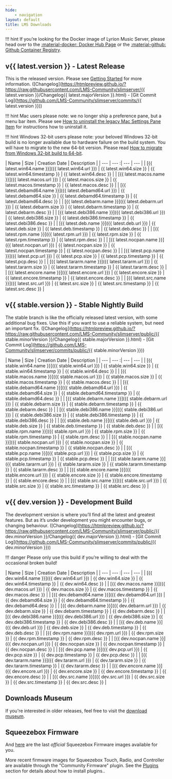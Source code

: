 ```yaml
---
hide:
    - navigation
layout: default
title: LMS Downloads
---
```


!!! hint
    If you’re looking for the Docker image of Lyrion Music Server, please head over to the [:material-docker: Docker Hub Page](https://hub.docker.com/r/lmscommunity/lyrionmusicserver) or the [:material-github: Github Container Registry](https://github.com/LMS-Community/slimserver/pkgs/container/lyrionmusicserver).

## v{{ latest.version }} - Latest Release

This is the released version. Please see [Getting Started](../getting-started/index.md) for more information.
([Changelog](https://htmlpreview.github.io/?https://raw.githubusercontent.com/LMS-Community/slimserver/{{ latest.version }}/Changelog{{ latest.majorVersion }}.html) -
[Git Commit Log](https://github.com/LMS-Community/slimserver/commits/{{ latest.version }}))

!!! hint
    Mac users please note: we no longer ship a preference pane, but a menu bar item. Please see
    [How to uninstall the legacy Mac Settings Pane Item](../reference/uninstall-legacy-mac.md) for instructions
    how to uninstall it.

!!! hint
    Windows 32-bit users please note: your beloved Windows 32-bit build is no longer available due to hardware
    failure on the build system. You will have to migrate to the new 64-bit version. Please read
    [How to migrate from Windows 32-bit build to 64-bit](../reference/migrate-win32-win64.md).

| Name | Size | Creation Date | Description |
| ---  | --- :| ---           | ---  |
| [{{ latest.win64.name }}]({{ latest.win64.url }}) | {{ latest.win64.size }} | {{ latest.win64.timestamp }} | {{ latest.win64.desc }} |
| [{{ latest.macos.name }}]({{ latest.macos.url }}) | {{ latest.macos.size }} | {{ latest.macos.timestamp }} | {{ latest.macos.desc }} |
| [{{ latest.debamd64.name }}]({{ latest.debamd64.url }}) | {{ latest.debamd64.size }} | {{ latest.debamd64.timestamp }} | {{ latest.debamd64.desc }} |
| [{{ latest.debarm.name }}]({{ latest.debarm.url }}) | {{ latest.debarm.size }} | {{ latest.debarm.timestamp }} | {{ latest.debarm.desc }} |
| [{{ latest.debi386.name }}]({{ latest.debi386.url }}) | {{ latest.debi386.size }} | {{ latest.debi386.timestamp }} | {{ latest.debi386.desc }} |
| [{{ latest.deb.name }}]({{ latest.deb.url }}) | {{ latest.deb.size }} | {{ latest.deb.timestamp }} | {{ latest.deb.desc }} |
| [{{ latest.rpm.name }}]({{ latest.rpm.url }}) | {{ latest.rpm.size }} | {{ latest.rpm.timestamp }} | {{ latest.rpm.desc }} |
| [{{ latest.nocpan.name }}]({{ latest.nocpan.url }}) | {{ latest.nocpan.size }} | {{ latest.nocpan.timestamp }} | {{ latest.nocpan.desc }} |
| [{{ latest.pcp.name }}]({{ latest.pcp.url }}) | {{ latest.pcp.size }} | {{ latest.pcp.timestamp }} | {{ latest.pcp.desc }} |
| [{{ latest.tararm.name }}]({{ latest.tararm.url }}) | {{ latest.tararm.size }} | {{ latest.tararm.timestamp }} | {{ latest.tararm.desc }} |
| [{{ latest.encore.name }}]({{ latest.encore.url }}) | {{ latest.encore.size }} | {{ latest.encore.timestamp }} | {{ latest.encore.desc }} |
| [{{ latest.src.name }}]({{ latest.src.url }}) | {{ latest.src.size }} | {{ latest.src.timestamp }} | {{ latest.src.desc }} |


## v{{ stable.version }} - Stable Nightly Build

The stable branch is like the officially released latest version, with some additional bug fixes. Use this if you want to use a reliable system, but need an important fix.
([Changelog](https://htmlpreview.github.io/?https://raw.githubusercontent.com/LMS-Community/slimserver/public/{{ stable.minorVersion }}/Changelog{{ stable.majorVersion }}.html) -
[Git Commit Log](https://github.com/LMS-Community/slimserver/commits/public/{{ stable.minorVersion }}))

| Name | Size | Creation Date | Description |
| ---  | --- :| ---           | ---  |
| [{{ stable.win64.name }}]({{ stable.win64.url }}) | {{ stable.win64.size }} | {{ stable.win64.timestamp }} | {{ stable.win64.desc }} |
| [{{ stable.macos.name }}]({{ stable.macos.url }}) | {{ stable.macos.size }} | {{ stable.macos.timestamp }} | {{ stable.macos.desc }} |
| [{{ stable.debamd64.name }}]({{ stable.debamd64.url }}) | {{ stable.debamd64.size }} | {{ stable.debamd64.timestamp }} | {{ stable.debamd64.desc }} |
| [{{ stable.debarm.name }}]({{ stable.debarm.url }}) | {{ stable.debarm.size }} | {{ stable.debarm.timestamp }} | {{ stable.debarm.desc }} |
| [{{ stable.debi386.name }}]({{ stable.debi386.url }}) | {{ stable.debi386.size }} | {{ stable.debi386.timestamp }} | {{ stable.debi386.desc }} |
| [{{ stable.deb.name }}]({{ stable.deb.url }}) | {{ stable.deb.size }} | {{ stable.deb.timestamp }} | {{ stable.deb.desc }} |
| [{{ stable.rpm.name }}]({{ stable.rpm.url }}) | {{ stable.rpm.size }} | {{ stable.rpm.timestamp }} | {{ stable.rpm.desc }} |
| [{{ stable.nocpan.name }}]({{ stable.nocpan.url }}) | {{ stable.nocpan.size }} | {{ stable.nocpan.timestamp }} | {{ stable.nocpan.desc }} |
| [{{ stable.pcp.name }}]({{ stable.pcp.url }}) | {{ stable.pcp.size }} | {{ stable.pcp.timestamp }} | {{ stable.pcp.desc }} |
| [{{ stable.tararm.name }}]({{ stable.tararm.url }}) | {{ stable.tararm.size }} | {{ stable.tararm.timestamp }} | {{ stable.tararm.desc }} |
| [{{ stable.encore.name }}]({{ stable.encore.url }}) | {{ stable.encore.size }} | {{ stable.encore.timestamp }} | {{ stable.encore.desc }} |
| [{{ stable.src.name }}]({{ stable.src.url }}) | {{ stable.src.size }} | {{ stable.src.timestamp }} | {{ stable.src.desc }} |


## v{{ dev.version }} - Development Build

The development version is where you’ll find all the latest and greatest features. But as it’s under development you might encounter bugs, or changing behaviour.
([Changelog](https://htmlpreview.github.io/?https://raw.githubusercontent.com/LMS-Community/slimserver/public/{{ dev.minorVersion }}/Changelog{{ dev.majorVersion }}.html) -
[Git Commit Log](https://github.com/LMS-Community/slimserver/commits/public/{{ dev.minorVersion }}))

!!! danger
    Please only use this build if you’re willing to deal with the occasional broken build!

| Name | Size | Creation Date | Description |
| ---  | --- :| ---           | ---  |
| [{{ dev.win64.name }}]({{ dev.win64.url }}) | {{ dev.win64.size }} | {{ dev.win64.timestamp }} | {{ dev.win64.desc }} |
| [{{ dev.macos.name }}]({{ dev.macos.url }}) | {{ dev.macos.size }} | {{ dev.macos.timestamp }} | {{ dev.macos.desc }} |
| [{{ dev.debamd64.name }}]({{ dev.debamd64.url }}) | {{ dev.debamd64.size }} | {{ dev.debamd64.timestamp }} | {{ dev.debamd64.desc }} |
| [{{ dev.debarm.name }}]({{ dev.debarm.url }}) | {{ dev.debarm.size }} | {{ dev.debarm.timestamp }} | {{ dev.debarm.desc }} |
| [{{ dev.debi386.name }}]({{ dev.debi386.url }}) | {{ dev.debi386.size }} | {{ dev.debi386.timestamp }} | {{ dev.debi386.desc }} |
| [{{ dev.deb.name }}]({{ dev.deb.url }}) | {{ dev.deb.size }} | {{ dev.deb.timestamp }} | {{ dev.deb.desc }} |
| [{{ dev.rpm.name }}]({{ dev.rpm.url }}) | {{ dev.rpm.size }} | {{ dev.rpm.timestamp }} | {{ dev.rpm.desc }} |
| [{{ dev.nocpan.name }}]({{ dev.nocpan.url }}) | {{ dev.nocpan.size }} | {{ dev.nocpan.timestamp }} | {{ dev.nocpan.desc }} |
| [{{ dev.pcp.name }}]({{ dev.pcp.url }}) | {{ dev.pcp.size }} | {{ dev.pcp.timestamp }} | {{ dev.pcp.desc }} |
| [{{ dev.tararm.name }}]({{ dev.tararm.url }}) | {{ dev.tararm.size }} | {{ dev.tararm.timestamp }} | {{ dev.tararm.desc }} |
| [{{ dev.encore.name }}]({{ dev.encore.url }}) | {{ dev.encore.size }} | {{ dev.encore.timestamp }} | {{ dev.encore.desc }} |
| [{{ dev.src.name }}]({{ dev.src.url }}) | {{ dev.src.size }} | {{ dev.src.timestamp }} | {{ dev.src.desc }} |


## Downloads Museum

If you're interested in older releases, feel free to visit the [download museum](archive.md).


## Squeezebox Firmware

And [here](listing.md?update/firmware/8.5.1/) are the last _official_ Squeezebox Firmware images available for you.

More recent firmware images for Squeezebox Touch, Radio, and Controller are available through the "Community Firmware" plugin. See the [Plugins](../plugins/index.md) section for details about how to install plugins..

